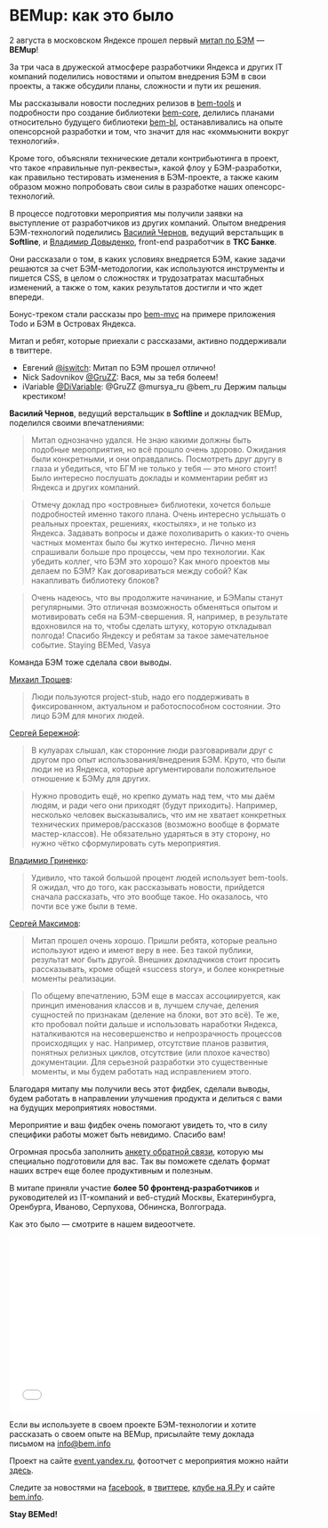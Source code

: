 # BEMup: как это было 

2 августа в московском Яндексе прошел первый [митап по БЭМ](http://bitly.com/bemup) — **BEMup**!

За три часа в дружеской атмосфере разработчики Яндекса и других IT компаний поделились новостями и 
опытом внедрения БЭМ в свои проекты, а также обсудили планы, сложности и пути их решения.

Мы рассказывали новости последних релизов в [bem-tools](http://bit.ly/ru-bemtools) и подробности про создание 
библиотеки [bem-core](http://github.com/bem/bem-core), делились планами относительно будущего библиотеки 
[bem-bl](https://github.com/bem/bem-bl), останавливались на опыте опенсорсной разработки и том, что значит 
для нас «коммьюнити вокруг технологий». 

Кроме того, объясняли технические детали контрибьютинга в проект, что такое «правильные пул-реквесты», какой 
флоу у БЭМ-разработки, как правильно тестировать изменения в БЭМ-проекте, а также каким образом можно попробовать 
свои силы в разработке наших опенсорс-технологий.

В процессе подготовки мероприятия мы получили заявки на выступление от разработчиков из других компаний. 
Опытом внедрения БЭМ-технологий поделились [Василий Чернов](https://twitter.com/bivihoba), ведущий верстальщик в **Softline**,
и [Владимир Довыденко](https://twitter.com/dovyden), front-end разработчик в **ТКС Банке**. 

Они рассказали о том, в каких условиях внедряется БЭМ, какие задачи решаются за счет БЭМ-методологии, 
как используются инструменты и пишется CSS, в целом о сложностях и трудозатратах масштабных изменений, а также о том, 
каких результатов достигли и что ждет впереди.

Бонус-треком стали рассказы про [bem-mvc](https://github.com/bem/bem-mvc) на примере приложения Todo и БЭМ в 
Островах Яндекса.

Митап и ребят, которые приехали с рассказами, активно поддерживали в твиттере.
* Евгений [@iswitch](https://twitter.com/iswitch): Митап по БЭМ прошел отлично! 
* Nick Sadovnikov ‏[@GruZZ](https://twitter.com/GruZZ): Вася, мы за тебя болеем! 
* iVariable [@DiVariable](https://twitter.com/DiVariable): @GruZZ @mursya_ru @bem_ru Держим пальцы крестиком!

**Василий Чернов**, ведущий верстальщик в **Softline** и докладчик BEMup, поделился своими впечатлениями:

> Митап однозначно удался. Не знаю какими должны быть подобные мероприятия, но всё прошло очень здорово. 
Ожидания были конкретными, и они оправдались. Посмотреть друг другу в глаза и убедиться, что БГМ не только у тебя — 
это много стоит! Было интересно послушать доклады и комментарии ребят из Яндекса и других компаний. 

> Отмечу доклад про «островные» библиотеки, хочется больше подробностей именно такого плана. Очень интересно услышать 
о реальных проектах, решениях, «костылях», и не только из Яндекса. Задавать вопросы и даже похоливарить о каких-то очень частных моментах было бы жутко интересно.
Лично меня спрашивали больше про процессы, чем про технологии. Как убедить коллег, что БЭМ это хорошо? Как много 
проектов мы делаем по БЭМ? Как договариваться между собой? Как накапливать библиотеку блоков? 

> Очень надеюсь, что вы продолжите начинание, и БЭМапы станут регулярными. Это отличная возможность обменяться опытом и мотивировать себя 
на БЭМ-свершения. Я, например, в результате вдохновился на то, чтобы сделать штуку, которую откладывал полгода!
Спасибо Яндексу и ребятам за такое замечательное событие. Staying BEMed, Vasya

Команда БЭМ тоже сделала свои выводы.

[Михаил Трошев](http://twitter.com/ya_mishanga):

> Люди пользуются project-stub, 
надо его поддерживать в фиксированном, актуальном и работоспособном состоянии. Это лицо БЭМ для многих людей.

[Сергей Бережной](http://twitter.com/veged):

> В кулуарах слышал, как сторонние люди разговаривали друг с другом про опыт использования/внедрения БЭМ. 
Круто, что были люди не из Яндекса, которые аргументировали положительное отношение к БЭМу для других.

> Нужно проводить ещё, но крепко думать над тем, что мы даём людям, и ради чего они приходят (будут приходить). 
Например, несколько человек высказывались, что им не хватает конкретных технических примеров/рассказов 
(возможно вообще в формате мастер-классов). Не обязательно ударяться в эту сторону, но нужно чётко сформулировать 
суть мероприятия.

[Владимир Гриненко](http://twitter.com/tadatuta):

> Удивило, что такой большой процент людей использует bem-tools. Я ожидал, что до того, как рассказывать 
новости, прийдется сначала рассказать, что это вообще такое. Но оказалось, что почти все уже были в теме.

[Сергей Максимов](http://twitter.com/dosyara):

> Митап прошел очень хорошо. Пришли ребята, которые реально используют идею и имеют веру в нее. Без такой публики, 
результат мог быть другой. Внешних докладчиков стоит просить рассказывать, кроме общей «success story», и более 
конкретные моменты реализации.

> По общему впечатлению, БЭМ еще в массах ассоциируется, как принцип именования классов и в, лучшем случае, 
деления сущностей по признакам (деление на блоки, вот это всё). Те же, кто пробовал пойти дальше и использовать 
наработки Яндекса, наталкиваются на несовершенство и непрозрачность процессов происходящих у нас. Например, отсутствие 
планов развития, понятных релизных циклов, отсутствие (или плохое качество) документации. Для серьезной разработки 
это существенные моменты, и мы будем работать над исправлением этого. 

Благодаря митапу мы получили весь этот фидбек, сделали выводы, будем работать в направлении улучшения продукта и делиться
с вами на будущих мероприятиях новостями. 

Мероприятие и ваш фидбек очень помогают увидеть то, что в силу специфики работы может быть невидимо. Спасибо вам!

Огромная просьба заполнить [анкету обратной связи](http://bit.ly/feedback-bemup), которую 
мы специально подготовили для вас. Так вы поможете сделать формат наших встреч еще более продуктивным и полезным.

В митапе приняли участие **более 50 фронтенд-разработчиков** и руководителей из IT-компаний и веб-студий Москвы, 
Екатеринбурга, Оренбурга, Иваново, Серпухова, Обнинска, Волгограда.

Как это было — смотрите в нашем видеоотчете.

<iframe width="560" height="315" src="//www.youtube.com/embed/4jrUgqMlvP0" frameborder="0" allowfullscreen></iframe>

Если вы используете в своем проекте БЭМ-технологии и хотите рассказать о своем опыте на BEMup, 
присылайте тему доклада письмом на info@bem.info

Проект на сайте [event.yandex.ru](http://bit.ly/bemup), фотоотчет с мероприятия можно найти 
[здесь](http://bitly.com/bemup-photo).

Следите за новостями на [facebook](http://bit.ly/fb-bem), в [твиттере](http://bit.ly/ru-twi), [клубе на Я.Ру](http://bit.ly/ru-club) 
и сайте [bem.info](http://bit.ly/ru-beminfo).

**Stay BEMed!**

